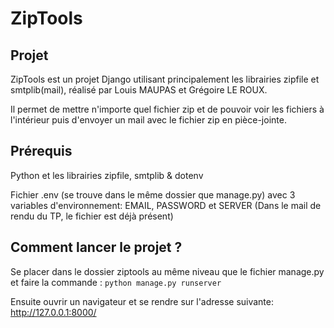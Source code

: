 ﻿# ZipTools

## Projet
ZipTools est un projet Django utilisant principalement les librairies zipfile et smtplib(mail), réalisé par Louis MAUPAS et Grégoire LE ROUX.

Il permet de mettre n'importe quel fichier zip et de pouvoir voir les fichiers à l'intérieur puis d'envoyer un mail avec le fichier zip en pièce-jointe.

## Prérequis
Python et les librairies zipfile, smtplib & dotenv

Fichier .env (se trouve dans le même dossier que manage.py) avec 3 variables d'environnement: EMAIL, PASSWORD et SERVER (Dans le mail de rendu du TP, le fichier est déjà présent)

## Comment lancer le projet ?
Se placer dans le dossier ziptools au même niveau que le fichier manage.py et faire la commande : ```python manage.py runserver```

Ensuite ouvrir un navigateur et se rendre sur l'adresse suivante: http://127.0.0.1:8000/
